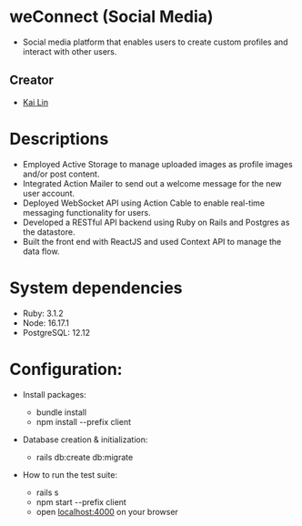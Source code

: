 # weConnect (Social Media)

- Social media platform that enables users to create custom profiles and interact with other users.

## Creator

- [Kai Lin](https://github.com/Kailin168)

# Descriptions

- Employed Active Storage to manage uploaded images as profile images and/or post content.
- Integrated Action Mailer to send out a welcome message for the new user account.
- Deployed WebSocket API using Action Cable to enable real-time messaging functionality for users.
- Developed a RESTful API backend using Ruby on Rails and Postgres as the datastore.
- Built the front end with ReactJS and used Context API to manage the data flow.

# System dependencies

- Ruby: 3.1.2
- Node: 16.17.1
- PostgreSQL: 12.12

# Configuration:

- Install packages:

  - bundle install
  - npm install --prefix client

- Database creation & initialization:

  - rails db:create db:migrate

- How to run the test suite:
  - rails s
  - npm start --prefix client
  - open [localhost:4000](http://localhost:4000/) on your browser

